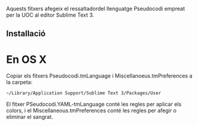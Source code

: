 Aquests fitxers afegeix el ressaltadordel llenguatge Pseudocodi empreat per la UOC al editor Sublime Text 3.


Installació
------
En OS X
===
Copiar els fitxers Pseudocodi.tmLanguage i Miscellanoeus.tmPreferences a la carpeta:

    ~/Library/Application Support/Sublime Text 3/Packages/User
    
El fitxer PSeudocodi.YAML-tmLanguage conté les regles per aplicar els colors, i el Miscellaneous.tmPreferences conté les regles per afegir o eliminar el sangrat.

